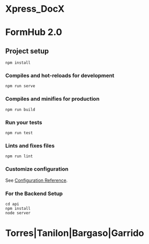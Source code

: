 # Xpress_DocX
# FormHub 2.0 

## Project setup
```
npm install
```

### Compiles and hot-reloads for development
```
npm run serve
```

### Compiles and minifies for production
```
npm run build
```

### Run your tests
```
npm run test
```

### Lints and fixes files
```
npm run lint
```

### Customize configuration
See [Configuration Reference](https://cli.vuejs.org/config/).

### For the Backend Setup
```
cd api
npm install
node server
```


# Torres|Tanilon|Bargaso|Garrido
